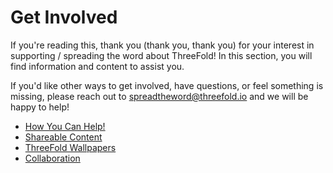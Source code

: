 # Get Involved

If you're reading this, thank you (thank you, thank you) for your interest in supporting / spreading the word about ThreeFold! In this section, you will find information and content to assist you.

If you'd like other ways to get involved, have questions, or feel something is missing, please reach out to spreadtheword@threefold.io and we will be happy to help!

- [How You Can Help!](how_to_help)
- [Shareable Content](threefold_content)
- [ThreeFold Wallpapers](threefold_wallpapers)
- [Collaboration](freeflow:collaboration)